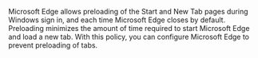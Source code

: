 Microsoft Edge allows preloading of the Start and New Tab pages during Windows sign in, and each time Microsoft Edge closes by default. Preloading minimizes the amount of time required to start Microsoft Edge and load a new tab.  With this policy, you can configure Microsoft Edge to prevent preloading of tabs. 